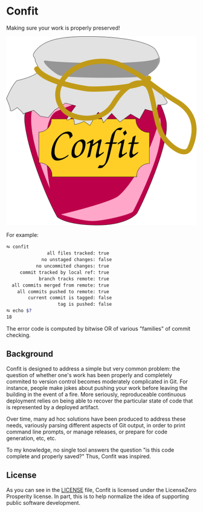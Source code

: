 # Confit

Making sure your work is properly preserved!

![Confit](./jar.svg)

For example:
```bash
⮀ confit
               all files tracked: true
             no unstaged changes: false
           no uncommited changes: true
     commit tracked by local ref: true
            branch tracks remote: true
  all commits merged from remote: true
    all commits pushed to remote: true
        current commit is tagged: false
                   tag is pushed: false
⮀ echo $?
18
```

The error code is computed by bitwise OR
of various "families" of commit checking.

## Background

Confit is designed to address a simple but very common problem:
the question of whether one's work has been
properly and completely commited
to version control becomes moderately complicated in Git.
For instance,
people make jokes about
pushing your work before leaving the building
in the event of a fire.
More seriously,
reproduceable continuous deployment
relies on being able to recover
the particular state of code
that is represented by a deployed artifact.

Over time,
many ad hoc solutions
have been produced to
address these needs,
variously parsing different aspects of Git output,
in order to print command line prompts,
or manage releases,
or prepare for code generation,
etc, etc.

To my knowledge,
no single tool answers the question
"is this code complete and properly saved?"
Thus, Confit was inspired.

## License

As you can see in the [LICENSE](./LICENSE) file,
Confit is licensed under the LicenseZero Prosperity license.
In part, this is to help normalize the idea of supporting
public software development.
